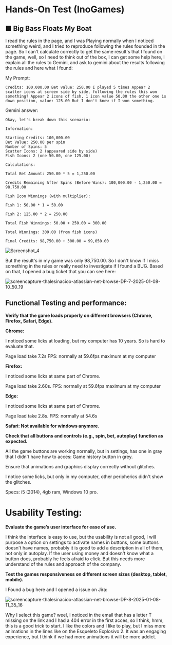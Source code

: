 # Hands-On Test (InoGames)

## ■ Big Bass Floats My Boat

I read the rules in the page, and I was Playing normally when I noticed something weird, and I tried to reproduce following the rules founded in the page.
So I can't calculate correctly to get the same result's that I found on the game, well, so I need to think out of the box, I can get some help here, I explain all the rules to Gemini, and ask to gemini about the results following the rules and here what I found:
        
My Prompt: 
```
Credits: 100,000.00 Bet value: 250.00 I played 5 times Appear 2 scatter icons at screen side by side, following the rules this won something? Appear 2 icons of fish, 1 icon value 50.00 the other one is down position, value: 125.00 But I don't know if I won something.
```

Gemini answer:
```
Okay, let's break down this scenario:

Information:

Starting Credits: 100,000.00
Bet Value: 250.00 per spin
Number of Spins: 5
Scatter Icons: 2 (appeared side by side)
Fish Icons: 2 (one 50.00, one 125.00)

Calculations:

Total Bet Amount: 250.00 * 5 = 1,250.00

Credits Remaining After Spins (Before Wins): 100,000.00 - 1,250.00 = 98,750.00

Fish Icon Winnings (with multiplier):

Fish 1: 50.00 * 1 = 50.00

Fish 2: 125.00 * 2 = 250.00

Total Fish Winnings: 50.00 + 250.00 = 300.00

Total Winnings: 300.00 (from fish icons)

Final Credits: 98,750.00 + 300.00 = 99,050.00

```
![Screenshot_4](https://github.com/user-attachments/assets/6b35c236-2024-49f2-986f-3c444b5483ba)

But the result's in my game was only 98,750.00. So I don't know if I miss something in the rules or really need to investigate if I found a BUG.
Based on that, I opened a bug ticket that you can see here: 

![screencapture-thalesinacioo-atlassian-net-browse-DP-7-2025-01-08-10_50_19](https://github.com/user-attachments/assets/878e5417-e22b-4c39-833b-8a4578de773f)

## Functional Testing and performance:

**Verify that the game loads properly on different browsers (Chrome, Firefox, Safari, Edge).**

**Chrome:** 

I noticed some licks at loading, but my computer has 10 years. So is hard to evaluate that.

Page load take 7.2s FPS: normally at 59.6fps maximum at my computer

**Firefox:** 

I noticed some licks at same part of Chrome.

Page load take 2.60s. FPS: normally at 59.6fps maximum at my computer

**Edge:**

I noticed some licks at same part of Chrome.

Page load take 2.8s. FPS: normally at 54.6s

**Safari: Not available for windows anymore.**

**Check that all buttons and controls (e.g., spin, bet, autoplay) function as expected.**

All the game buttons are working normally, but in settings, has one in gray that I didn't have how to acces: Game history button in grey.

Ensure that animations and graphics display correctly without glitches.

I notice some licks, but only in my computer, other peripherics didn't show the glitches.

Specs: i5 (2014), 4gb ram, Windows 10 pro.

# Usability Testing:

**Evaluate the game’s user interface for ease of use.**

I think the interface is easy to use, but the usability is not all good, I will purpose a option on settings to activate names in buttons, some buttons doesn't have names, probably it is good to add a description in all of them, not only in autoplay. If the user using money and doesn't know what a button does, probably he feels afraid to click. But this needs more understand of the rules and approach of the company.

**Test the games responsiveness on different screen sizes (desktop, tablet, mobile).**

I Found a bug here and I opened a issue on Jira:

![screencapture-thalesinacioo-atlassian-net-browse-DP-8-2025-01-08-11_35_16](https://github.com/user-attachments/assets/7acdd1f1-1e73-49a1-834b-0fc8ab12d4f3)

Why I select this game? weel, I noticed in the email that has a letter T missing on the link and I had a 404 error in the first acces, so I think, hmm, this is a good trick to start.
I like the colors and I like to play, but I miss more animations in the lines like on the Esqueleto Explosivo 2.
It was an engaging experience, but I think if we had more animations it will be more addict.


